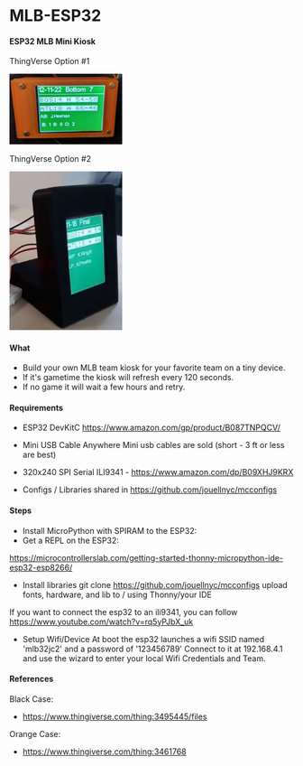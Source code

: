 # MLB-ESP32

#### ESP32 MLB Mini Kiosk
ThingVerse Option #1

<img src="images/orange.png" width="200"/>

ThingVerse Option #2

<img src="images/side_view_black.jpg" width="200"/>


#### What 
- Build your own MLB team kiosk  for your favorite team on a tiny device.
- If it's gametime the kiosk will refresh every 120 seconds.
- If no game it will wait a few hours and retry.

#### Requirements
- ESP32 DevKitC
https://www.amazon.com/gp/product/B087TNPQCV/

- Mini USB Cable
Anywhere Mini usb cables are sold (short - 3 ft or less are best)

- 320x240 SPI Serial ILI9341 - https://www.amazon.com/dp/B09XHJ9KRX

- Configs / Libraries shared in https://github.com/jouellnyc/mcconfigs 

#### Steps
- Install MicroPython with SPIRAM to the ESP32:
- Get a REPL on the ESP32:

https://microcontrollerslab.com/getting-started-thonny-micropython-ide-esp32-esp8266/

- Install libraries 
git clone https://github.com/jouellnyc/mcconfigs
upload fonts, hardware, and lib to / using Thonny/your IDE

If you want to connect the esp32 to an ili9341, you can follow https://www.youtube.com/watch?v=rq5yPJbX_uk

- Setup Wifi/Device
At boot the esp32 launches a wifi SSID named 'mlb32jc2' and a password of '123456789'
Connect to it at 192.168.4.1 and use the wizard to enter your local Wifi Credentials and Team.


 

#### References 
Black Case:
- https://www.thingiverse.com/thing:3495445/files

Orange Case:
- https://www.thingiverse.com/thing:3461768

